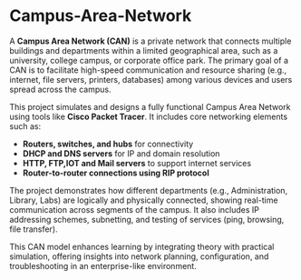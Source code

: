 # Campus-Area-Network

A **Campus Area Network (CAN)** is a private network that connects multiple buildings and departments within a limited geographical area, such as a university, college campus, or corporate office park. The primary goal of a CAN is to facilitate high-speed communication and resource sharing (e.g., internet, file servers, printers, databases) among various devices and users spread across the campus.

This project simulates and designs a fully functional Campus Area Network using tools like **Cisco Packet Tracer**. It includes core networking elements such as:

- **Routers, switches, and hubs** for connectivity
- **DHCP and DNS servers** for IP and domain resolution
- **HTTP, FTP,IOT and Mail servers** to support internet services
- **Router-to-router connections using RIP protocol**

The project demonstrates how different departments (e.g., Administration, Library, Labs) are logically and physically connected, showing real-time communication across segments of the campus. It also includes IP addressing schemes, subnetting, and testing of services (ping, browsing, file transfer).

This CAN model enhances learning by integrating theory with practical simulation, offering insights into network planning, configuration, and troubleshooting in an enterprise-like environment.
